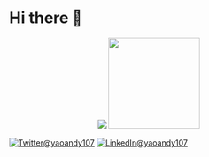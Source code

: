<h1>Hi there 👋</h1>
<p align="center">
  <img src="https://github-readme-stats.vercel.app/api?username=yaoandy107&count_private=true&show_icons=true&hide_title=true">
  <img height="165"  src="https://github-readme-stats.vercel.app/api/top-langs/?username=yaoandy107&layout=compact" />
  
  <a href="https://twitter.com/yaoandy107"><img src="https://img.shields.io/badge/Twitter--_.svg?style=social&logo=twitter" alt="Twitter@yaoandy107"></a>
  <a href="https://www.linkedin.com/in/yaoandy107"><img src="https://img.shields.io/badge/LinkedIn--_.svg?style=social&logo=linkedin" alt="LinkedIn@yaoandy107"></a>
</p>

